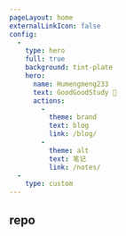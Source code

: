 ```yaml
---
pageLayout: home
externalLinkIcon: false
config:
  -
    type: hero
    full: true
    background: tint-plate
    hero:
      name: Humengmeng233
      text: GoodGoodStudy 🌈
      actions:
        -
          theme: brand
          text: blog
          link: /blog/
        -
          theme: alt
          text: 笔记
          link: /notes/
  -
    type: custom
---
```



## repo

<CardGrid>
  <RepoCard repo="Humengmeng233/GoodGoodStudy" provider="github"></RepoCard>
</CardGrid>

